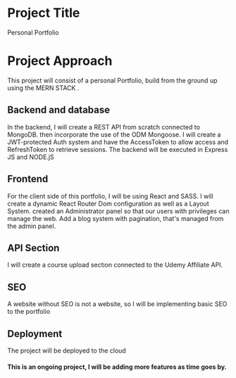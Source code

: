 

# Project Title


Personal Portfolio


# Project Approach
This project will consist of a personal Portfolio, build from the ground up using the MERN STACK
.


## Backend and database
In the backend, I will create a REST API from scratch connected to MongoDB.
then incorporate the use of the ODM Mongoose.
I will create a JWT-protected Auth system and have the AccessToken to allow access and RefreshToken to retrieve sessions. The backend will be executed in Express JS and NODE.jS


## Frontend
For the client side of this portfolio, I will be using React and SASS. I will create a dynamic React Router Dom configuration as well as a Layout System. created an Administrator panel so that our users with privileges can manage the web. Add a blog system with pagination, that's managed from the admin panel.


## API Section
I will create a course upload section connected to the Udemy Affiliate API.


## SEO
A website without SEO is not a website, so I will be implementing basic SEO to the portfolio


## Deployment
The project will be deployed to the cloud


#### This is an ongoing project, I will be adding more features as time goes by.

